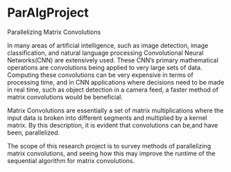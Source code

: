 # ParAlgProject
Parallelizing Matrix Convolutions

In many areas of artificial intelligence, such as image detection, image classification, and natural language processing Convolutional Neural Networks(CNN) are extensively used.  These CNN’s primary mathematical operations are convolutions being applied to very large sets of data.  Computing these convolutions can be very expensive in terms of  processing time, and in CNN applications where decisions need to be made in real time, such as object detection in a camera feed, a faster method of matrix convolutions would be beneficial.

Matrix Convolutions are essentially a set of matrix multiplications where the input data is broken into different segments and multiplied by a kernel matrix.  By this description, it is evident that convolutions can be,and have been, parallelized.

The scope of this research project is to survey methods of parallelizing matrix convolutions, and seeing how this may improve the runtime of the sequential algorithm for matrix convolutions.
